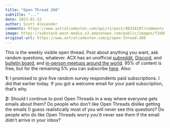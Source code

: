 ```yaml
---
title: "Open Thread 260"
subtitle: "..."
date: 2023-01-22
author: Scott Alexander
comments: https://www.astralcodexten.com/api/v1/post/98334107/comments?&all_comments=true
image: https://substack-post-media.s3.amazonaws.com/public/images/f1dbb356-6124-4a03-8652-7c4d46550de9_255x255.webp
original-url: https://www.astralcodexten.com/p/open-thread-260
---
```

This is the weekly visible open thread. Post about anything you want, ask random questions, whatever. ACX has an unofficial [subreddit](https://www.reddit.com/r/slatestarcodex/), [Discord](https://discord.gg/RTKtdut), and [bulletin board](https://www.datasecretslox.com/index.php), and [in-person meetups around the world](https://www.lesswrong.com/community?filters%5B0%5D=SSC). 95% of content is free, but for the remaining 5% you can subscribe [here](https://astralcodexten.substack.com/subscribe?). Also:

**1:** I promised to give five random survey respondents paid subscriptions. I did that earlier today. If you got a welcome email for your paid subscription, that’s why.

**2:** Should I continue to post Open Threads in a way where everyone gets emails about them? Do people who don’t like Open Threads dislike getting the emails (I guess realistically most of you will never see this question)? Do people who do like Open Threads worry you’d never see them if the email didn’t arrive in your inbox?
